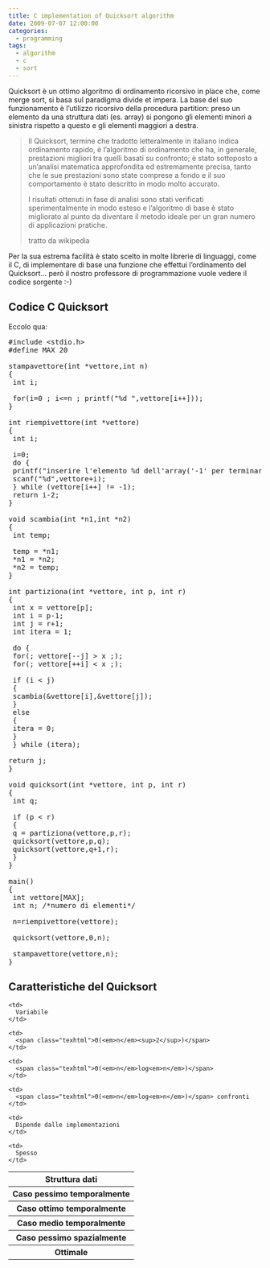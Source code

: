 ```yaml
---
title: C implementation of Quicksort algorithm
date: 2009-07-07 12:00:00
categories:
  - programming
tags:
  - algorithm
  - c
  - sort
---
```

Quicksort è un ottimo algoritmo di ordinamento ricorsivo in place che, come merge sort, si basa sul paradigma divide et impera. La base del suo funzionamento è l&#8217;utilizzo ricorsivo della procedura partition: preso un elemento da una struttura dati (es. array) si pongono gli elementi minori a sinistra rispetto a questo e gli elementi maggiori a destra.

> Il Quicksort, termine che tradotto letteralmente in italiano indica ordinamento rapido, è l&#8217;algoritmo di ordinamento che ha, in generale, prestazioni migliori tra quelli basati su confronto; è stato sottoposto a un&#8217;analisi matematica approfondita ed estremamente precisa, tanto che le sue prestazioni sono state comprese a fondo e il suo comportamento è stato descritto in modo molto accurato.
>
> <!--more-->
>
> I risultati ottenuti in fase di analisi sono stati verificati sperimentalmente in modo esteso e l&#8217;algoritmo di base è stato migliorato al punto da diventare il metodo ideale per un gran numero di applicazioni pratiche.
>
> tratto da wikipedia

Per la sua estrema facilità è stato scelto in molte librerie di linguaggi, come il C, di implementare di base una funzione che effettui l&#8217;ordinamento del Quicksort&#8230; però il nostro professore di programmazione vuole vedere il codice sorgente :-)

## Codice C Quicksort

Eccolo qua:

<pre lang="c">#include &lt;stdio.h&gt;
#define MAX 20

stampavettore(int *vettore,int n)
{
 int i;

 for(i=0 ; i&lt;=n ; printf("%d ",vettore[i++]));
}

int riempivettore(int *vettore)
{
 int i;

 i=0;
 do {
 printf("inserire l'elemento %d dell'array('-1' per terminare): ",i+1);
 scanf("%d",vettore+i);
 } while (vettore[i++] != -1);
 return i-2;
}

void scambia(int *n1,int *n2)
{
 int temp;

 temp = *n1;
 *n1 = *n2;
 *n2 = temp;
}

int partiziona(int *vettore, int p, int r)
{
 int x = vettore[p];
 int i = p-1;
 int j = r+1;
 int itera = 1;

 do {
 for(; vettore[--j] &gt; x ;);
 for(; vettore[++i] &lt; x ;);

 if (i &lt; j)
 {
 scambia(&vettore[i],&vettore[j]);
 }
 else
 {
 itera = 0;
 }
 } while (itera);

return j;
}

void quicksort(int *vettore, int p, int r)
{
 int q;

 if (p &lt; r)
 {
 q = partiziona(vettore,p,r);
 quicksort(vettore,p,q);
 quicksort(vettore,q+1,r);
 }
}

main()
{
 int vettore[MAX];
 int n; /*numero di elementi*/

 n=riempivettore(vettore);

 quicksort(vettore,0,n);

 stampavettore(vettore,n);
}</pre>

## Caratteristiche del Quicksort

<table border="0">
  <tr>
    <th>
      Struttura dati
    </th>

    <td>
      Variabile
    </td>
  </tr>

  <tr>
    <th>
      Caso pessimo temporalmente
    </th>

    <td>
      <span class="texhtml">Θ(<em>n</em><sup>2</sup>)</span>
    </td>
  </tr>

  <tr>
    <th>
      Caso ottimo temporalmente
    </th>

    <td>
      <span class="texhtml">Θ(<em>n</em>log<em>n</em>)</span>
    </td>
  </tr>

  <tr>
    <th>
      Caso medio temporalmente
    </th>

    <td>
      <span class="texhtml">Θ(<em>n</em>log<em>n</em>)</span> confronti
    </td>
  </tr>

  <tr>
    <th>
      Caso pessimo spazialmente
    </th>

    <td>
      Dipende dalle implementazioni
    </td>
  </tr>

  <tr>
    <th>
      Ottimale
    </th>

    <td>
      Spesso
    </td>
  </tr>
</table>
